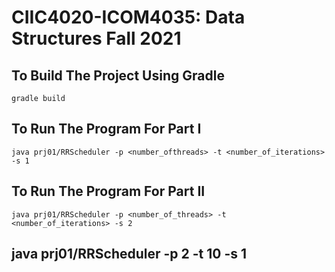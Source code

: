 # CIIC4020-ICOM4035: Data Structures Fall 2021
## To Build The Project Using Gradle
```gradle build```

## To Run The Program For Part I
```java prj01/RRScheduler -p <number_ofthreads> -t <number_of_iterations> -s 1```

## To Run The Program For Part II
```java prj01/RRScheduler -p <number_of_threads> -t <number_of_iterations> -s 2```

## java prj01/RRScheduler -p 2 -t 10 -s 1
